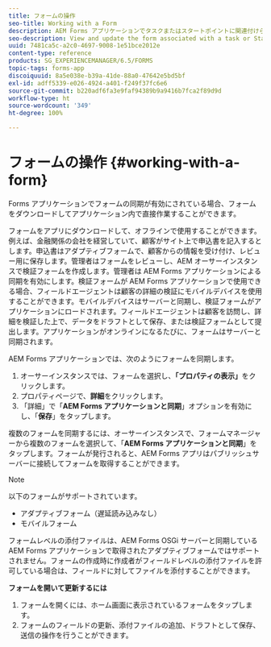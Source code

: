 ```yaml
---
title: フォームの操作
seo-title: Working with a Form
description: AEM Forms アプリケーションでタスクまたはスタートポイントに関連付けられているフォームを表示および更新する
seo-description: View and update the form associated with a task or Startpoint in the AEM Forms app
uuid: 7481ca5c-a2c0-4697-9008-1e51bce2012e
content-type: reference
products: SG_EXPERIENCEMANAGER/6.5/FORMS
topic-tags: forms-app
discoiquuid: 8a5e038e-b39a-41de-88a0-47642e5bd5bf
exl-id: adff5339-e026-4924-a401-f249f37fc6e6
source-git-commit: b220adf6fa3e9faf94389b9a9416b7fca2f89d9d
workflow-type: ht
source-wordcount: '349'
ht-degree: 100%

---
```


# フォームの操作 {#working-with-a-form}

Forms アプリケーションでフォームの同期が有効にされている場合、フォームをダウンロードしてアプリケーション内で直接作業することができます。

フォームをアプリにダウンロードして、オフラインで使用することができます。例えば、金融関係の会社を経営していて、顧客がサイト上で申込書を記入するとします。申込書はアダプティブフォームで、顧客からの情報を受け付け、レビュー用に保存します。管理者はフォームをレビューし、AEM オーサーインスタンスで検証フォームを作成します。管理者は AEM Forms アプリケーションによる同期を有効にします。検証フォームが AEM Forms アプリケーションで使用できる場合、フィールドエージェントは顧客の詳細の検証にモバイルデバイスを使用することができます。モバイルデバイスはサーバーと同期し、検証フォームがアプリケーションにロードされます。フィールドエージェントは顧客を訪問し、詳細を検証した上で、データをドラフトとして保存、または検証フォームとして提出します。アプリケーションがオンラインになるたびに、フォームはサーバーと同期されます。

AEM Forms アプリケーションでは、次のようにフォームを同期します。

1. オーサーインスタンスでは、フォームを選択し、**「プロパティの表示」**&#x200B;をクリックします。
1. プロパティページで、**詳細**&#x200B;をクリックします。
1. 「詳細」で「**AEM Forms アプリケーションと同期**」オプションを有効にし、「**保存**」をタップします。

複数のフォームを同期するには、オーサーインスタンスで、フォームマネージャーから複数のフォームを選択して、「**AEM Forms アプリケーションと同期**」をタップします。フォームが発行されると、AEM Forms アプリはパブリッシュサーバーに接続してフォームを取得することができます。

>[!NOTE]
>
>以下のフォームがサポートされています。
>
>* アダプティブフォーム（遅延読み込みなし）
>* モバイルフォーム
>
>フォームレベルの添付ファイルは、AEM Forms OSGi サーバーと同期している AEM Forms アプリケーションで取得されたアダプティブフォームではサポートされません。フォームの作成時に作成者がフィールドレベルの添付ファイルを許可している場合は、フィールドに対してファイルを添付することができます。

**フォームを開いて更新するには**

1. フォームを開くには、ホーム画面に表示されているフォームをタップします。
1. フォームのフィールドの更新、添付ファイルの追加、ドラフトとして保存、送信の操作を行うことができます。
